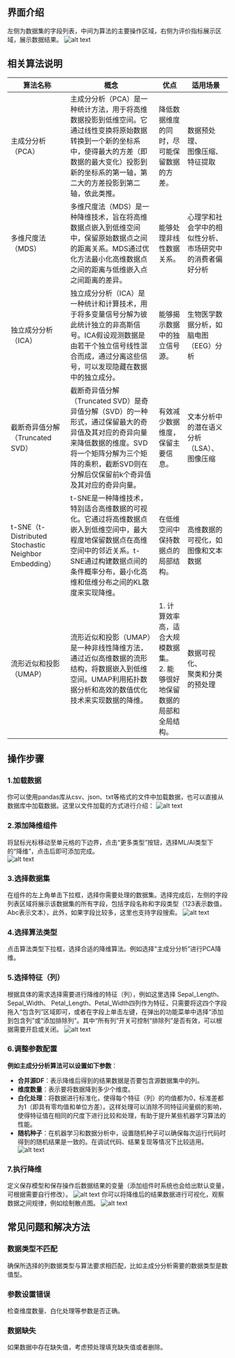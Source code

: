 <!-- 降维 -->
## 界面介绍
左侧为数据集的字段列表，中间为算法的主要操作区域，右侧为评价指标展示区域，展示数据结果。
![alt text](../../assets/selfAnalysis/image-60.png)
## 相关算法说明

| 算法名称 | 概念 | 优点 | 适用场景 |
| --- | --- | --- | --- |
| 主成分分析（PCA） | 主成分分析（PCA）是一种统计方法，用于将高维数据投影到低维空间。它通过线性变换将原始数据转换到一个新的坐标系中，使得最大的方差（即数据的最大变化）投影到新的坐标系的第一轴，第二大的方差投影到第二轴，依此类推。 | 降低数据维度的同时，尽可能保留数据的方差。| 数据预处理、<br>图像压缩、<br>特征提取<br> |
| 多维尺度法（MDS） | 多维尺度法（MDS）是一种降维技术，旨在将高维数据点嵌入到低维空间中，保留原始数据点之间的距离关系。MDS通过优化方法最小化高维数据点之间的距离与低维嵌入点之间距离的差异。 | 能够处理非线性数据关系。 | 心理学和社会学中的相似性分析、<br>市场研究中的消费者偏好分析 |
| 独立成分分析（ICA） | 独立成分分析（ICA）是一种统计和计算技术，用于将多变量信号分解为彼此统计独立的非高斯信号。ICA假设观测数据是由若干个独立信号线性混合而成，通过分离这些信号，可以发现隐藏在数据中的独立成分。 | 能够揭示数据中的独立信号源。 | 生物医学数据分析，如脑电图（EEG）分析 |
| 截断奇异值分解（Truncated SVD） | 截断奇异值分解（Truncated SVD）是奇异值分解（SVD）的一种形式，通过保留最大的奇异值及其对应的奇异向量来降低数据的维度。SVD将一个矩阵分解为三个矩阵的乘积，截断SVD则在分解后仅保留前k个奇异值及其对应的奇异向量。 | 有效减少数据维度，保留主要信息。| 文本分析中的潜在语义分析（LSA）、<br>图像压缩|
| t-SNE（t-Distributed Stochastic Neighbor Embedding） | t-SNE是一种降维技术，特别适合高维数据的可视化。它通过将高维数据点嵌入到低维空间中，最大程度地保留数据点在高维空间中的邻近关系。t-SNE通过构建数据点间的条件概率分布，最小化高维和低维分布之间的KL散度来实现降维。 | 在低维空间中保持数据点的局部结构。| 高维数据的可视化，如图像和文本数据|
| 流形近似和投影（UMAP）| 流形近似和投影（UMAP）是一种非线性降维方法，通过近似高维数据的流形结构，将数据嵌入到低维空间。UMAP利用拓扑数据分析和高效的数值优化技术来实现数据的降维。| 1. 计算效率高，适合大规模数据集。<br>2. 能够很好地保留数据的局部和全局结构。| 数据可视化、<br>聚类和分类的预处理|

## 操作步骤
### 1.加载数据  
你可以使用pandas库从csv、json、txt等格式的文件中加载数据，也可以直接从数据库中加载数据。这里以文件加载的方式进行介绍： 
![alt text](../../assets/selfAnalysis/image-55.png)
### 2.添加降维组件  
将鼠标光标移动至单元格的下边界，点击“更多类型”按钮，选择ML/AI类型下的“降维”，点击后即可添加完成。   
![alt text](../../assets/selfAnalysis/image-53.png)  
### 3.选择数据集     
在组件的左上角单击下拉框，选择你需要处理的数据集。选择完成后，左侧的字段列表区域将展示该数据集的所有字段，包括字段名称和字段类型（123表示数值，Abc表示文本），此外，如果字段比较多，这里也支持字段搜索。
![alt text](../../assets/selfAnalysis/image-57.png)
### 4.选择算法类型    
点击算法类型下拉框，选择合适的降维算法。例如选择“主成分分析”进行PCA降维。   
### 5.选择特征（列）
根据具体的需求选择需要进行降维的特征（列），例如这里选择 Sepal_Length、Sepal_Width、 Petal_Length、Petal_Width四列作为特征，只需要将这四个字段拖入“包含列”区域即可，或者在字段上单击左键，在弹出的功能菜单中选择“添加到包含列”或“添加排除列”。其中“所有列”开关可控制“排除列”是否有效，可以根据需要开启或关闭。
![alt text](../../assets/selfAnalysis/image-58.png)
### 6.调整参数配置  
**例如主成分分析算法可以设置如下参数**：       
 * **合并源DF**：表示降维后得到的结果数据是否要包含源数据集中的列。
 * **维度数量**：表示要将数据降到多少个维度。
 * **白化处理**：将数据进行标准化，使得每个特征（列）的均值都为0，标准差都为1（即具有零均值和单位方差）。这样处理可以消除不同特征间量纲的影响，使得特征值在相同的尺度下进行比较和处理，有助于提升某些机器学习算法的性能。
 * **随机种子**：在机器学习和数据分析中，设置随机种子可以确保每次运行代码时得到的随机结果是一致的。在调试代码、结果复现等情况下比较适用。
 ![alt text](../../assets/selfAnalysis/image-56.png)

### 7.执行降维
定义保存模型和保存操作后数据结果的变量（添加组件时系统也会给出默认变量，可根据需要自行修改）。
![alt text](../../assets/selfAnalysis/image-59.png)
你可以将降维后的结果数据进行可视化，观察数据之间规律，例如绘制散点图。
![alt text](../../assets/selfAnalysis/image-62.png)
## 常见问题和解决方法   
### 数据类型不匹配
确保所选择的列数据类型与算法要求相匹配，比如主成分分析需要的数据类型是数值型。
### 参数设置错误
检查维度数量、白化处理等参数是否正确。
### 数据缺失
如果数据中存在缺失值，考虑预处理填充缺失值或者删除。
